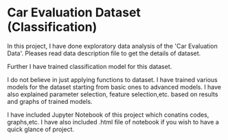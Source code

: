 # Car Evaluation Dataset (Classification)

In this project, I have done exploratory data analysis of the 'Car Evaluation Data'. Pleases read data description file to get the details of dataset.

Further I have trained classification model for this dataset.

I do not believe in just applying functions to dataset. I have trained various models for the dataset starting from basic ones to advanced models. I have also explained parameter selection, feature selection,etc. based on results and graphs of trained models.

I have included Jupyter Notebook of this project which conatins codes, graphs,etc. I have also included .html file of notebook if you wish to have a quick glance of project.
